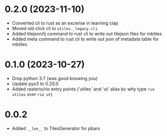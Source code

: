 # 0.2.0 (2023-11-10)

 - Converted cli to rust as an excerise in learning clap
 - Moved old click cli to `utiles._legacy.cli`
 - Added tilejson/tj command to rust cli to write out tilejson files for mbtiles
 - Added meta command to rust cli to write out json of metadata table for mbtiles

# 0.1.0 (2023-10-27)

 - Drop python 3.7 (was good knowing you)
 - Update pyo3 to 0.20.0
 - Added rasterio/rio entry points ('utiles' and 'ut' alias bc why type `rio utiles` over `rio ut`)

# 0.0.2

 - Added `__len__` to TilesGenerator for pbars
